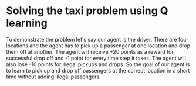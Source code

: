 # Solving the taxi problem using Q learning

To demonstrate the problem let's say our agent is the driver. 
There are four locations and the agent has to pick up a passenger at one location and drop them off at another. 
The agent will receive +20 points as a reward for successful drop off and -1 point for every time step it takes. 
The agent will also lose -10 points for illegal pickups and drops. 
So the goal of our agent is to learn to pick up and drop off passengers at the correct location in a short time without adding illegal passengers.
